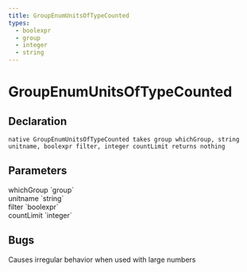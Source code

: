 ```yaml
---
title: GroupEnumUnitsOfTypeCounted
types:
  - boolexpr
  - group
  - integer
  - string
---
```


# GroupEnumUnitsOfTypeCounted

## Declaration

```
native GroupEnumUnitsOfTypeCounted takes group whichGroup, string unitname, boolexpr filter, integer countLimit returns nothing
```

## Parameters
<dl>
  <dt>whichGroup `group`</dt>
  <dd></dd>

  <dt>unitname `string`</dt>
  <dd></dd>

  <dt>filter `boolexpr`</dt>
  <dd></dd>

  <dt>countLimit `integer`</dt>
  <dd></dd>
</dl>

## Bugs 
Causes irregular behavior when used with large numbers